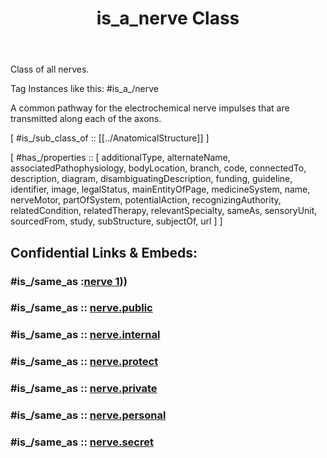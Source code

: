 ﻿---
aliases:
- nerve
- nerve
- Nerve
- is_a_nerve
confidential: public
cssclasses: Type
draft: false
expiryDate: 
isDeleted: false
isReadOnly: false
keywords:
- nerve
layout: 
license: "CC BY-SA 4.0"
linkTitle: "is_a_nerve Class"
publish: true
publishDate: 
tags:
- class/Class
- schema-org/Class
title: "is_a_nerve Class"
type: Type
---

Class of all nerves.

Tag Instances like this: 
#is_a_/nerve

A common pathway for the electrochemical nerve impulses that are transmitted along each of the axons.

[ #is_/sub_class_of :: [[../AnatomicalStructure]] ]

[ #has_/properties :: [ additionalType, alternateName, associatedPathophysiology, bodyLocation, branch, code, connectedTo, description, diagram, disambiguatingDescription, funding, guideline, identifier, image, legalStatus, mainEntityOfPage, medicineSystem, name, nerveMotor, partOfSystem, potentialAction, recognizingAuthority, relatedCondition, relatedTherapy, relevantSpecialty, sameAs, sensoryUnit, sourcedFrom, study, subStructure, subjectOf, url ] ]


## Confidential Links & Embeds: 

### #is_/same_as :[nerve 1](nerve%201.md))) 

### #is_/same_as :: [nerve.public](/_public/schema-org/Class/is_a_/medical_entity/anatomical_structure/nerve.public.md) 

### #is_/same_as :: [nerve.internal](/_internal/schema-org/Class/is_a_/medical_entity/anatomical_structure/nerve.internal.md) 

### #is_/same_as :: [nerve.protect](/_protect/schema-org/Class/is_a_/medical_entity/anatomical_structure/nerve.protect.md) 

### #is_/same_as :: [nerve.private](/_private/schema-org/Class/is_a_/medical_entity/anatomical_structure/nerve.private.md) 

### #is_/same_as :: [nerve.personal](/_personal/schema-org/Class/is_a_/medical_entity/anatomical_structure/nerve.personal.md) 

### #is_/same_as :: [nerve.secret](/_secret/schema-org/Class/is_a_/medical_entity/anatomical_structure/nerve.secret.md)

